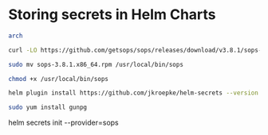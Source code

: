 # Storing secrets in Helm Charts 



``` bash
arch
```



``` bash
curl -LO https://github.com/getsops/sops/releases/download/v3.8.1/sops-3.8.1.x86_64.rpm
```

``` bash
sudo mv sops-3.8.1.x86_64.rpm /usr/local/bin/sops
``` 


``` bash
chmod +x /usr/local/bin/sops
``` 

``` bash
helm plugin install https://github.com/jkroepke/helm-secrets --version v4.5.1
```

``` bash
sudo yum install gunpg
```


helm secrets init --provider=sops
